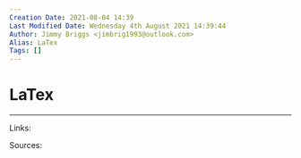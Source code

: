 ```yaml
---
Creation Date: 2021-08-04 14:39
Last Modified Date: Wednesday 4th August 2021 14:39:44
Author: Jimmy Briggs <jimbrig1993@outlook.com>
Alias: LaTex
Tags: []
---
```


# LaTex

***

Links: 

Sources:

